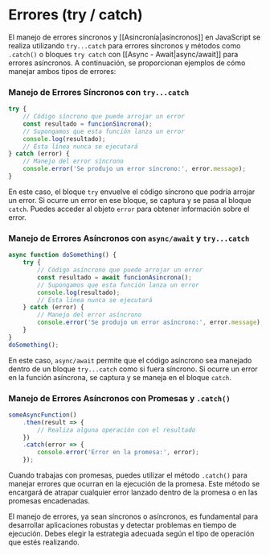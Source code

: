 # Errores (try / catch)

El manejo de errores síncronos y [[Asincronía|asíncronos]] en JavaScript se realiza utilizando `try...catch` para errores síncronos y métodos como `.catch()` o bloques `try catch` con [[Async - Await|async/await]] para errores asíncronos. A continuación, se proporcionan ejemplos de cómo manejar ambos tipos de errores:

### Manejo de Errores Síncronos con `try...catch`

```javascript
try {
    // Código síncrono que puede arrojar un error
    const resultado = funcionSincrona(); 
    // Supongamos que esta función lanza un error
    console.log(resultado); 
    // Esta línea nunca se ejecutará
} catch (error) {
    // Manejo del error síncrono
    console.error('Se produjo un error síncrono:', error.message);
}
```

En este caso, el bloque `try` envuelve el código síncrono que podría arrojar un error. Si ocurre un error en ese bloque, se captura y se pasa al bloque `catch`. Puedes acceder al objeto `error` para obtener información sobre el error.

### Manejo de Errores Asíncronos con `async/await` y `try...catch`

```javascript
async function doSomething() {
    try {
        // Código asíncrono que puede arrojar un error
        const resultado = await funcionAsincrona(); 
        // Supongamos que esta función lanza un error
        console.log(resultado); 
        // Esta línea nunca se ejecutará
    } catch (error) {
        // Manejo del error asíncrono
        console.error('Se produjo un error asíncrono:', error.message);
    }
}
doSomething();
```

En este caso, `async/await` permite que el código asíncrono sea manejado dentro de un bloque `try...catch` como si fuera síncrono. Si ocurre un error en la función asíncrona, se captura y se maneja en el bloque `catch`.

### Manejo de Errores Asíncronos con Promesas y `.catch()`

```javascript
someAsyncFunction()
    .then(result => {
        // Realiza alguna operación con el resultado
    })
    .catch(error => {
        console.error('Error en la promesa:', error);
    });
```

Cuando trabajas con promesas, puedes utilizar el método `.catch()` para manejar errores que ocurran en la ejecución de la promesa. Este método se encargará de atrapar cualquier error lanzado dentro de la promesa o en las promesas encadenadas.

El manejo de errores, ya sean síncronos o asíncronos, es fundamental para desarrollar aplicaciones robustas y detectar problemas en tiempo de ejecución. Debes elegir la estrategia adecuada según el tipo de operación que estés realizando.
